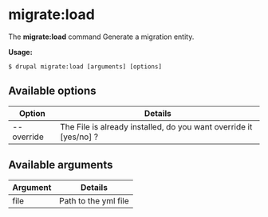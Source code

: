 # migrate:load
The **migrate:load** command Generate a migration entity.

**Usage:**
```
$ drupal migrate:load [arguments] [options] 
```

## Available options
Option | Details
-------|-------------
--override | The File is already installed, do you want override it [yes/no] ?

## Available arguments
Argument | Details
---------|-------------
file | Path to the yml file
